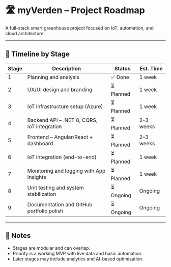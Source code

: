 # 🛣 myVerden – Project Roadmap

A full-stack smart greenhouse project focused on IoT, automation, and cloud architecture.

---

## 🧭 Timeline by Stage

| Stage | Description                                 | Status    | Est. Time |
|-------|---------------------------------------------|-----------|-----------|
| 1     | Planning and analysis                       | ✅ Done   | 1 week    |
| 2     | UX/UI design and branding                   | ⏳ Planned| 1 week    |
| 3     | IoT infrastructure setup (Azure)            | ⏳ Planned| 1 week    |
| 4     | Backend API – .NET 8, CQRS, IoT integration | ⏳ Planned| 2–3 weeks |
| 5     | Frontend – Angular/React + dashboard        | ⏳ Planned| 2–3 weeks |
| 6     | IoT integration (end-to-end)                | ⏳ Planned| 1 week    |
| 7     | Monitoring and logging with App Insights    | ⏳ Planned| 1 week    |
| 8     | Unit testing and system stabilization       | ⏳ Ongoing| Ongoing   |
| 9     | Documentation and GitHub portfolio polish   | ⏳ Ongoing| Ongoing   |

---

## 📝 Notes
- Stages are modular and can overlap.
- Priority is a working MVP with live data and basic automation.
- Later stages may include analytics and AI-based optimization.
